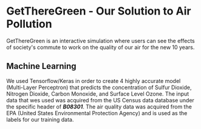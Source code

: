 # GetThereGreen - Our Solution to Air Pollution

GetThereGreen is an interactive simulation where users can see the effects of society's commute to work on the quality of our air for the new 10 years.

## Machine Learning

We used Tensorflow/Keras in order to create 4 highly accurate model (Multi-Layer Perceptron) that predicts the concentration of Sulfur Dioxide, Nitrogen Dioxide, 
Carbon Monoxide, and Surface Level Ozone. The input data that wes used was acquired from the US Census data database under the specific header of ***B08301***. The
air quality data was acquired from the EPA (United States Environmental Protection Agency) and is used as the labels for our training data.  
